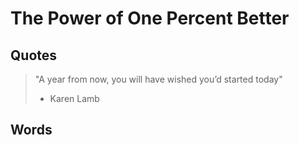# The Power of One Percent Better

## Quotes

> "A year from now, you will have wished you’d started today"
> - Karen Lamb

## Words
